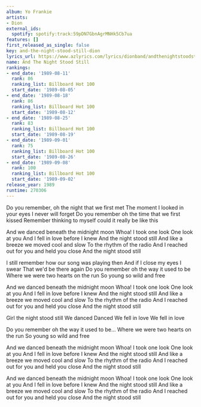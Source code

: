```yaml
---
album: Yo Frankie
artists:
- Dion
external_ids:
  spotify: spotify:track:59pDN7GbnAgrMNHk5Cb7ua
features: []
first_released_as_single: false
key: and-the-night-stood-still-dion
lyrics_url: https://www.azlyrics.com/lyrics/dionband/andthenightstoodstill.html
name: And The Night Stood Still
rankings:
- end_date: '1989-08-11'
  rank: 86
  ranking_list: Billboard Hot 100
  start_date: '1989-08-05'
- end_date: '1989-08-18'
  rank: 86
  ranking_list: Billboard Hot 100
  start_date: '1989-08-12'
- end_date: '1989-08-25'
  rank: 83
  ranking_list: Billboard Hot 100
  start_date: '1989-08-19'
- end_date: '1989-09-01'
  rank: 75
  ranking_list: Billboard Hot 100
  start_date: '1989-08-26'
- end_date: '1989-09-08'
  rank: 100
  ranking_list: Billboard Hot 100
  start_date: '1989-09-02'
release_year: 1989
runtime: 270306
---
```

Do you remember, oh the night that we first met
The moment I looked in your eyes I never will forget
Do you remember oh the time that we first kissed
Remember thinking to myself could it really be like this

And we danced beneath the midnight moon
Whoa! I took one look
One look at you
And I fell in love before I knew
And the night stood still
And like a breeze we moved cool and slow
To the rhythm of the radio
And I reached out for you and held you close
And the night stood still

I still remember how our song was playing then
And if I close my eyes I swear
That we'd be there again
Do you remember oh the way it used to be
Where we were two hearts on the run
So young so wild and free

And we danced beneath the midnight moon
Whoa! I took one look
One look at you
And I fell in love before I knew
And the night stood still
And like a breeze we moved cool and slow
To the rhythm of the radio
And I reached out for you and held you close
And the night stood still

Girl the night stood still
We danced
Danced
We fell in love
We fell in love

Do you remember oh the way it used to be...
Where we were two hearts on the run
So young so wild and free

And we danced beneath the midnight moon
Whoa! I took one look
One look at you
And I fell in love before I knew
And the night stood still
And like a breeze we moved cool and slow
To the rhythm of the radio
And I reached out for you and held you close
And the night stood still

And we danced beneath the midnight moon
Whoa! I took one look
One look at you
And I fell in love before I knew
And the night stood still
And like a breeze we moved cool and slow
To the rhythm of the radio
And I reached out for you and held you close
And the night stood still
